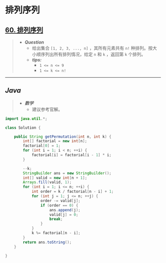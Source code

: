 # 排列序列

## [60. 排列序列](https://leetcode.cn/problems/permutation-sequence/)

> - ***Question***
>   - 给出集合 `[1, 2, 3, ..., n]` ，其所有元素共有 `n!` 种排列。按大小顺序列出所有排列情况，给定 `n` 和 `k` ，返回第 `k` 个排列。
>   - ***tips:***
>     - `1 <= n <= 9`
>     - `1 <= k <= n!`

---

## *Java*

> - ***数学***
>   - 建议参考官解。

```java
import java.util.*;

class Solution {

    public String getPermutation(int n, int k) {
        int[] factorial = new int[n];
        factorial[0] = 1;
        for (int i = 1; i < n; ++i) {
            factorial[i] = factorial[i - 1] * i;
        }

        --k;
        StringBuilder ans = new StringBuilder();
        int[] valid = new int[n + 1];
        Arrays.fill(valid, 1);
        for (int i = 1; i <= n; ++i) {
            int order = k / factorial[n - i] + 1;
            for (int j = 1; j <= n; ++j) {
                order -= valid[j];
                if (order == 0) {
                    ans.append(j);
                    valid[j] = 0;
                    break;
                }
            }
            k %= factorial[n - i];
        }
        return ans.toString();
    }

}
```
